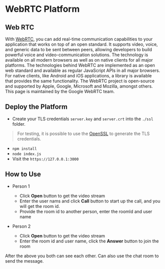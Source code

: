 # WebRTC Platform

## Web RTC

With [WebRTC](https://webrtc.org/), you can add real-time communication capabilities to your application that works on top of an open standard. It supports video, voice, and generic data to be sent between peers, allowing developers to build powerful voice and video-communication solutions. The technology is available on all modern browsers as well as on native clients for all major platforms. The technologies behind WebRTC are implemented as an open web standard and available as regular JavaScript APIs in all major browsers. For native clients, like Android and iOS applications, a library is available that provides the same functionality. The WebRTC project is open-source and supported by Apple, Google, Microsoft and Mozilla, amongst others. This page is maintained by the Google WebRTC team.

## Deploy the Platform

- Create your TLS credentials `server.key` and `server.crt` into the `./ssl` folder. 

> For testing, it is possible to use the [OpenSSL](https://www.openssl.org) to generate the TLS credentials.

- `npm install`
- `node index.js`
- Visit the `https://127.0.0.1:3000`

## How to Use

- Person 1
  - Click **Open** button to get the video stream
  - Enter the user nams and click **Call** button to start up the call, and you will get the room id.
  - Provide the room id to another person, enter the roomId and user name

- Person 2
  - Click **Open** button to get the video stream
  - Enter the room id and user name, click the **Answer** button to join the room

After the above you both can see each other. Can also use the chat room to send the message.

